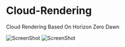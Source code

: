 # Cloud-Rendering

Cloud Rendering Based On Horizon Zero Dawn

![ScreenShot](Screenshot/Screenshot%202023-12-10%20103233.png "a title")
![ScreenShot](Screenshot/Screenshot%202023-12-10%20103324.png "a title")
